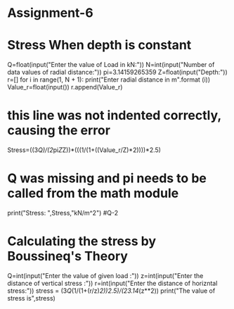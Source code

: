 # Assignment-6
# Stress When depth is constant
Q=float(input("Enter the value of Load in kN:"))
N=int(input("Number of data values of radial distance:"))
pi=3.14159265359
Z=float(input("Depth:"))
r=[]
for i in range(1, N + 1):
   print("Enter radial distance in m".format (i))
   Value_r=float(input())
   r.append(Value_r)
# this line was not indented correctly, causing the error
   Stress=((3*Q)/(2*pi*Z*Z))*(((1/(1+((Value_r/Z)*2))))*2.5)
# Q was missing and pi needs to be called from the math module
   print("Stress: ",Stress,"kN/m^2")
#Q-2
# Calculating the stress by Boussineq's Theory
Q=int(input("Enter the value of given load :"))
z=int(input("Enter the distance of vertical stress :"))
r=int(input("Enter the distance of horizntal stress:"))
stress = (3*Q*(1/(1+(r/z)*2))*2.5)/(2*3.14*(z**2))
print("The value of stress is",stress)
